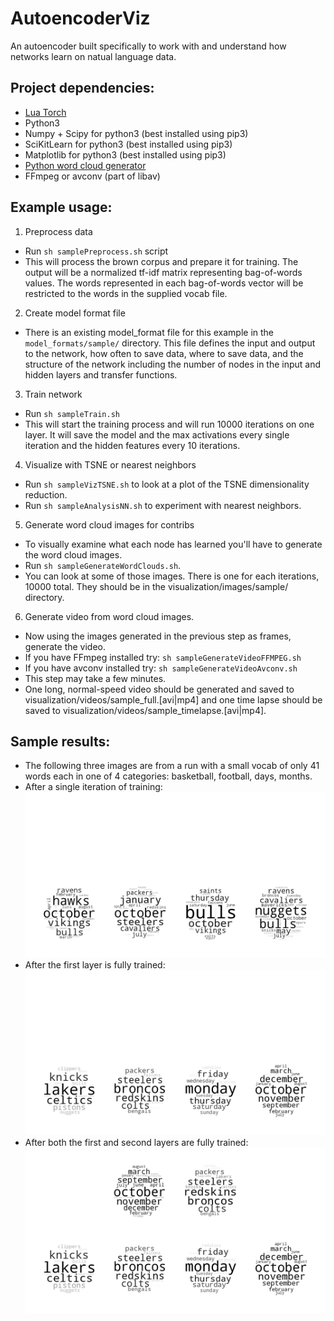 # AutoencoderViz
An autoencoder built specifically to work with and understand how networks learn on natual language data.

## Project dependencies:
  * [Lua Torch](torch.ch/docs/getting-started.html)
  * Python3
  * Numpy + Scipy for python3 (best installed using pip3)
  * SciKitLearn for python3 (best installed using pip3)
  * Matplotlib for python3 (best installed using pip3)
  * [Python word cloud generator ](https://github.com/amueller/word_cloud)
  * FFmpeg or avconv (part of libav)

## Example usage:

 1. Preprocess data
   * Run `sh samplePreprocess.sh` script
   * This will process the brown corpus and prepare it for training. The output will be a normalized tf-idf matrix representing bag-of-words values. The words represented in each bag-of-words vector will be restricted to the words in the supplied vocab file. 
 2. Create model format file
   * There is an existing model_format file for this example in the `model_formats/sample/` directory. This file defines the input and output to the network, how often to save data, where to save data, and the structure of the network including the number of nodes in the input and hidden layers and transfer functions.
 3. Train network
   * Run `sh sampleTrain.sh`
   * This will start the training process and will run 10000 iterations on one layer. It will save the model and the max activations every single iteration and the hidden features every 10 iterations.
 4. Visualize with TSNE or nearest neighbors
   * Run `sh sampleVizTSNE.sh` to look at a plot of the TSNE dimensionality reduction.
   * Run `sh sampleAnalysisNN.sh` to experiment with nearest neighbors.
 5. Generate word cloud images for contribs
   * To visually examine what each node has learned you'll have to generate the word cloud images.
   * Run `sh sampleGenerateWordClouds.sh`.
   * You can look at some of those images. There is one for each iterations, 10000 total. They should be in the visualization/images/sample/ directory.
 6. Generate video from word cloud images.
   * Now using the images generated in the previous step as frames, generate the video.
   * If you have FFmpeg installed try: `sh sampleGenerateVideoFFMPEG.sh`
   * If you have avconv installed try: `sh sampleGenerateVideoAvconv.sh`
   * This step may take a few minutes.
   * One long, normal-speed video should be generated and saved to visualization/videos/sample_full.[avi|mp4] and one time lapse should be saved to visualization/videos/sample_timelapse.[avi|mp4].
 
## Sample results:

 * The following three images are from a run with a small vocab of only 41 words each in one of 4 categories: basketball, football, days, months.
  * After a single iteration of training:
    ![1itrs](https://raw.githubusercontent.com/AAAI2016Submission/AutoencoderViz/master/visualization/images/dataset_wiki_vocabdaysmonthsbasketballfootball_gray2/00000001.png "The network after a single iteration of training")
  * After the first layer is fully trained:
    ![20000itrs](https://raw.githubusercontent.com/AAAI2016Submission/AutoencoderViz/master/visualization/images/dataset_wiki_vocabdaysmonthsbasketballfootball_gray2/00020000.png "After the first layer is fully trained")
  * After both the first and second layers are fully trained:
    ![35000itrs](https://raw.githubusercontent.com/AAAI2016Submission/AutoencoderViz/master/visualization/images/dataset_wiki_vocabdaysmonthsbasketballfootball_gray2/00035000.png "After fully training two layers")
